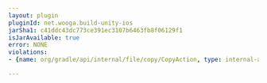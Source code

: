 ```yaml
---
layout: plugin
pluginId: net.wooga.build-unity-ios
jarSha1: c41ddc43dc773ce391ec3107b6463fb8f06129f1
isJarAvailable: true
error: NONE
violations:
- {name: org/gradle/api/internal/file/copy/CopyAction, type: internal-api-usage}

---
```

